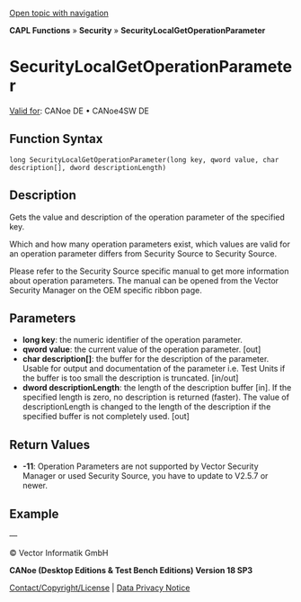 [Open topic with navigation](../../../../../CANoeDEFamily.htm#Topics/CAPLFunctions/Security/Functions/CAPLfunctionSecurityLocalGetOperationParameter.md)

**CAPL Functions** » **Security** » **SecurityLocalGetOperationParameter**

# SecurityLocalGetOperationParameter

[Valid for](../../../Shared/FeatureAvailability.md): CANoe DE • CANoe4SW DE

## Function Syntax

```
long SecurityLocalGetOperationParameter(long key, qword value, char description[], dword descriptionLength)
```

## Description

Gets the value and description of the operation parameter of the specified key.

Which and how many operation parameters exist, which values are valid for an operation parameter differs from Security Source to Security Source.

Please refer to the Security Source specific manual to get more information about operation parameters. The manual can be opened from the Vector Security Manager on the OEM specific ribbon page.

## Parameters

- **long key**: the numeric identifier of the operation parameter.
- **qword value**: the current value of the operation parameter. [out]
- **char description[]**: the buffer for the description of the parameter. Usable for output and documentation of the parameter i.e. Test Units if the buffer is too small the description is truncated. [in/out]
- **dword descriptionLength**: the length of the description buffer [in]. If the specified length is zero, no description is returned (faster). The value of descriptionLength is changed to the length of the description if the specified buffer is not completely used. [out]

## Return Values

- **-11**: Operation Parameters are not supported by Vector Security Manager or used Security Source, you have to update to V2.5.7 or newer.

## Example

—

© Vector Informatik GmbH

**CANoe (Desktop Editions & Test Bench Editions) Version 18 SP3**

[Contact/Copyright/License](../../../Shared/ContactCopyrightLicense.md) | [Data Privacy Notice](https://www.vector.com/int/en/company/get-info/privacy-policy/)
